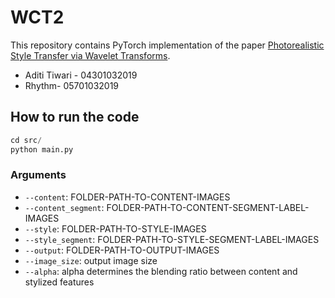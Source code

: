 # WCT2
This repository contains PyTorch implementation of the paper [Photorealistic Style Transfer via Wavelet Transforms](https://arxiv.org/abs/1903.09760).
- Aditi Tiwari - 04301032019
- Rhythm- 05701032019


## How to run the code
```python
cd src/
python main.py
```
### Arguments
- `--content`: FOLDER-PATH-TO-CONTENT-IMAGES
- `--content_segment`: FOLDER-PATH-TO-CONTENT-SEGMENT-LABEL-IMAGES
- `--style`: FOLDER-PATH-TO-STYLE-IMAGES
- `--style_segment`: FOLDER-PATH-TO-STYLE-SEGMENT-LABEL-IMAGES
- `--output`: FOLDER-PATH-TO-OUTPUT-IMAGES
- `--image_size`: output image size
- `--alpha`: alpha determines the blending ratio between content and stylized features
